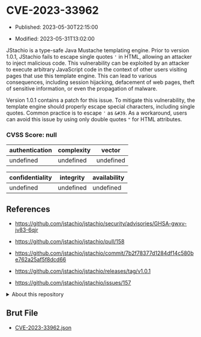 # CVE-2023-33962

- Published: 2023-05-30T22:15:00

- Modified: 2023-05-31T13:02:00

JStachio is a  type-safe Java Mustache templating engine. Prior to version 1.0.1, JStachio fails to escape single quotes `'` in HTML, allowing an attacker to inject malicious code. This vulnerability can be exploited by an attacker to execute arbitrary JavaScript code in the context of other users visiting pages that use this template engine. This can lead to various consequences, including session hijacking, defacement of web pages, theft of sensitive information, or even the propagation of malware.

Version 1.0.1 contains a patch for this issue. To mitigate this vulnerability, the template engine should properly escape special characters, including single quotes. Common practice is to escape `'` as `&#39`. As a workaround, users can avoid this issue by using only double quotes `"` for HTML attributes.

### CVSS Score: **null**

| authentication | complexity | vector |
| --- | --- | --- |
| undefined | undefined | undefined |

| confidentiality | integrity | availability |
| --- | --- | --- |
| undefined | undefined | undefined |

## References

* https://github.com/jstachio/jstachio/security/advisories/GHSA-gwxv-jv83-6qjr

* https://github.com/jstachio/jstachio/pull/158

* https://github.com/jstachio/jstachio/commit/7b2f78377d1284df14c580be762a25af5f8dcd66

* https://github.com/jstachio/jstachio/releases/tag/v1.0.1

* https://github.com/jstachio/jstachio/issues/157

<details>
<summary>About this repository</summary> 

  This repository is part of the project [Live Hack CVE](https://github.com/Live-Hack-CVE). Main website can be found [www.live-hack.org](https://www.live-hack.org) 
  
  Made by [Sn0wAlice](https://github.com/Sn0wAlice) for the people that care about security and need to have a feed of the latest CVEs. Hope you enjoy it, don't forget to star the repo and follow me on [Twitter](https://twitter.com/Sn0wAlice) and [Github](https://github.com/Sn0wAlice). And that is my [personnal website](https://www.alice-snow.me/)

  - [Home Page](https://github.com/Live-Hack-CVE)
  - [Framework](https://github.com/Live-Hack-CVE/cve-framework)
  - [CVE database](https://github.com/Live-Hack-CVE/full_database)
  - [Changelog](https://github.com/Live-Hack-CVE/Changelog)
</details>

## Brut File

* [CVE-2023-33962.json](https://raw.githubusercontent.com/Live-Hack-CVE/full_database/main/cves/2023/CVE-2023-33962.json)

